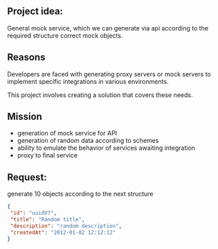 ## Project idea:

General mock service,
which we can generate via api according to the required structure correct mock objects.

## Reasons

Developers are faced with generating proxy servers or mock servers to implement specific integrations in various environments.

This project involves creating a solution that covers these needs.

## Mission

- generation of mock service for API
- generation of random data according to schemes
- ability to emulate the behavior of services awaiting integration
- proxy to final service

## Request:
generate 10 objects according to the next structure


```json
{
 "id": "uuidV7", 
 "title": "Random title", 
 "description": "random description", 
 "createdAt": "2012-01-02 12:12:12" 
}
```